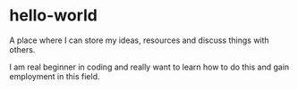 # hello-world
A place where I can store my ideas, resources and discuss things with others. 

I am real beginner in coding and really want to learn how to do this and gain employment in this field. 
